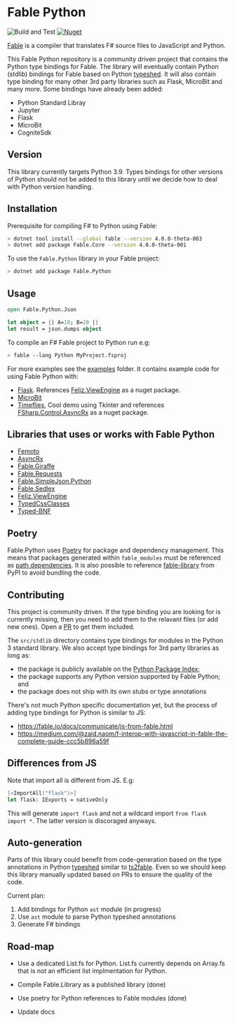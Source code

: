 # Fable Python

![Build and Test](https://github.com/dbrattli/Fable.Python/workflows/Build%20and%20Test/badge.svg)
[![Nuget](https://img.shields.io/nuget/vpre/Fable.Python)](https://www.nuget.org/packages/Fable.Python/)

[Fable](https://github.com/fable-compiler/Fable/tree/beyond) is a
compiler that translates F# source files to JavaScript and Python.

This Fable Python repository is a community driven project that contains
the Python type bindings for Fable. The library will eventually contain
Python (stdlib) bindings for Fable based on Python
[typeshed](https://github.com/python/typeshed). It will also contain
type binding for many other 3rd party libraries such as Flask, MicroBit
and many more. Some bindings have already been added:

- Python Standard Libray
- Jupyter
- Flask
- MicroBit
- CogniteSdk

## Version

This library currently targets Python 3.9. Types bindings for other
versions of Python should not be added to this library until we decide
how to deal with Python version handling.

## Installation

Prerequisite for compiling F# to Python using Fable:

```sh
> dotnet tool install --global fable --version 4.0.0-theta-003
> dotnet add package Fable.Core --version 4.0.0-theta-001
```

To use the `Fable.Python` library in your Fable project:

```sh
> dotnet add package Fable.Python
```

## Usage

```fs
open Fable.Python.Json

let object = {| A=10; B=20 |}
let result = json.dumps object
```

To compile an F# Fable project to Python run e.g:

```sh
> fable --lang Python MyProject.fsproj
```

For more examples see the
[examples](https://github.com/dbrattli/Fable.Python/tree/main/examples) folder.
It contains example code for using Fable Python with:

- [Flask](https://github.com/dbrattli/Fable.Python/tree/main/examples/flask).
  References [Feliz.ViewEngine](https://github.com/dbrattli/Feliz.ViewEngine)
  as a nuget package.
- [MicroBit](https://github.com/dbrattli/Fable.Python/tree/main/examples/microbit)
- [Timeflies](https://github.com/dbrattli/Fable.Python/tree/main/examples/timeflies),
  Cool demo using Tkinter and references
  [FSharp.Control.AsyncRx](https://github.com/dbrattli/AsyncRx) as a nuget
  package.

## Libraries that uses or works with Fable Python

- [Femoto](https://github.com/Zaid-Ajaj/Femto)
- [AsyncRx](https://github.com/dbrattli/AsyncRx)
- [Fable.Giraffe](https://github.com/dbrattli/Fable.Giraffe)
- [Fable.Requests](https://github.com/Zaid-Ajaj/Fable.Requests)
- [Fable.SimpleJson.Python](https://github.com/Zaid-Ajaj/Fable.SimpleJson.Python)
- [Fable.Sedlex](https://github.com/thautwarm/Fable.Sedlex)
- [Feliz.ViewEngine](https://github.com/dbrattli/Feliz.ViewEngine)
- [TypedCssClasses](https://github.com/zanaptak/TypedCssClasses)
- [Typed-BNF](https://github.com/thautwarm/Typed-BNF#readme)

## Poetry

Fable.Python uses [Poetry](https://python-poetry.org/) for package and
dependency management. This means that packages generated within
`fable_modules` must be referenced as [path
dependencies](https://python-poetry.org/docs/dependency-specification/#path-dependencies).
It is also possible to reference
[fable-library](https://pypi.org/project/fable-library/) from PyPI to
avoid bundling the code.

## Contributing

This project is community driven. If the type binding you are looking
for is currently missing, then you need to add them to the relavant
files (or add new ones). Open a
[PR](https://github.com/dbrattli/Fable.Python/pull/3/files) to get them
included.

The `src/stdlib` directory contains type bindings for modules in the
Python 3 standard library. We also accept type bindings for 3rd party
libraries as long as:

- the package is publicly available on the [Python Package Index](https://pypi.org/);
- the package supports any Python version supported by Fable Python; and
- the package does not ship with its own stubs or type annotations

There's not much Python specific documentation yet, but the process of
adding type bindings for Python is similar to JS:

- https://fable.io/docs/communicate/js-from-fable.html
- https://medium.com/@zaid.naom/f-interop-with-javascript-in-fable-the-complete-guide-ccc5b896a59f

## Differences from JS

Note that import all is different from JS. E.g:

```fs
[<ImportAll("flask")>]
let flask: IExports = nativeOnly
```

This will generate `import flask` and not a wildcard import `from flask import
*`. The latter version is discoraged anyways.

## Auto-generation

Parts of this library could benefit from code-generation based on the type
annotations in Python [typeshed](https://github.com/python/typeshed) similar to
[ts2fable](https://github.com/fable-compiler/ts2fable). Even so we should keep
this library manually updated based on PRs to ensure the quality of the code.

Current plan:

1. Add bindings for Python `ast` module (in progress)
2. Use `ast` module to parse Python typeshed annotations
3. Generate F# bindings

## Road-map

- Use a dedicated List.fs for Python. List.fs currently depends on
  Array.fs that is not an efficient list implmentation for Python.

- Compile Fable.Library as a published library (done)

- Use poetry for Python references to Fable modules (done)

- Update docs
